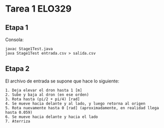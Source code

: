 # Tarea 1 ELO329

## Etapa 1

Consola:

```
javac Stage1Test.java
java Stage1Test entrada.csv > salida.csv
```

## Etapa 2

El archivo de entrada se supone que hace lo siguiente:
```
1. Deja elevar el dron hasta 1 [m]
2. Sube y baja al dron (en ese orden)
3. Rota hasta (pi/2 + pi/4) [rad]
4. Se mueve hacia delante y al lado, y luego retorna al origen
5. Rota nuevamente hasta 0 [rad] (aproximadamente, en realidad llega hasta 0.059)
6. Se mueve hacia delante y hacia el lado
7. Aterriza
```
